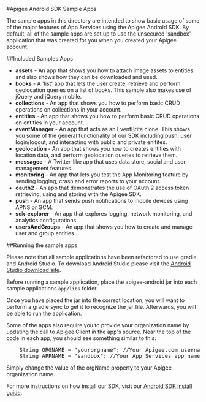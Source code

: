 #Apigee Android SDK Sample Apps

The sample apps in this directory are intended to show basic usage of some of the major features of App Services using the Apigee Android SDK. By default, all of the sample apps are set up to use the unsecured 'sandbox' application that was created for you when you created your Apigee account.

##Included Samples Apps
* **assets** - An app that shows you how to attach image assets to entities and also shows how they can be downloaded and used.
* **books** - A 'list' app that lets the user create, retrieve and perform geolocation queries on a list of books. This sample also makes use of jQuery and jQuery mobile.
* **collections** - An app that shows you how to perform basic CRUD operations on collections in your account.
* **entities** - An app that shows you how to perform basic CRUD operations on entities in your account.
* **eventManager** - An app that acts as an EventBrite clone. This shows you some of the general functionality of our SDK including push, user login/logout, and interacting with public and private enitites.
* **geolocation** - An app that shows you how to creates entities with location data, and perform geolocation queries to retrieve them.
* **messagee** - A Twitter-like app that uses data store, social and user management features.
* **monitoring** - An app that lets you test the App Monitoring feature by sending logging, crash and error reports to your account.
* **oauth2** - An app that demonstrates the use of OAuth 2 access token retrieving, using and storing with the Apigee SDK.
* **push** - An app that sends push notifications to mobile devices using APNS or GCM.
* **sdk-explorer** - An app that explores logging, network monitoring, and analytics configurations.
* **usersAndGroups** - An app that shows you how to create and manage user and group entities.

##Running the sample apps

Please note that all sample applications have been refactored to use gradle and Android Studio.  To download Android Studio please visit the [Android Studio download site](https://developer.android.com/sdk/installing/studio.html).

Before running a sample application, place the apigee-android jar into each sample applications `app/libs` folder.  

Once you have placed the jar into the correct location, you will want to perform a gradle sync to get it to recognize the jar file.  Afterwards, you will be able to run the application.

Some of the apps also require you to provide your organization name by updating the call to Apigee.Client in the app's source. Near the top of the code in each app, you should see something similar to this:

<pre>
    String ORGNAME = "yourorgname"; //Your Apigee.com username
    String APPNAME = "sandbox"; //Your App Services app name
</pre>

Simply change the value of the orgName property to your Apigee organization name.

For more instructions on how install our SDK, visit our [Android SDK install guide](http://apigee.com/docs/app-services/content/installing-apigee-sdk-android).